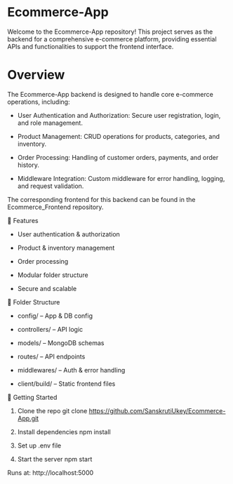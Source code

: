# Ecommerce-App

Welcome to the Ecommerce-App repository! This project serves as the backend for a comprehensive e-commerce platform, providing essential APIs and functionalities to support the frontend interface.

# Overview
The Ecommerce-App backend is designed to handle core e-commerce operations, including:

- User Authentication and Authorization: Secure user registration, login, and role management.

- Product Management: CRUD operations for products, categories, and inventory.

- Order Processing: Handling of customer orders, payments, and order history.

- Middleware Integration: Custom middleware for error handling, logging, and request validation.

The corresponding frontend for this backend can be found in the Ecommerce_Frontend repository.

🔧 Features
- User authentication & authorization

- Product & inventory management

- Order processing

- Modular folder structure

- Secure and scalable

📁 Folder Structure
- config/ – App & DB config

- controllers/ – API logic

- models/ – MongoDB schemas

- routes/ – API endpoints

- middlewares/ – Auth & error handling

- client/build/ – Static frontend files

🚀 Getting Started
1. Clone the repo
git clone https://github.com/SanskrutiUkey/Ecommerce-App.git

2. Install dependencies
npm install

3. Set up .env file

4. Start the server
npm start

Runs at: http://localhost:5000
